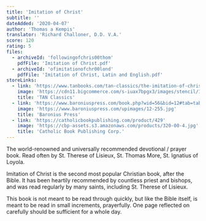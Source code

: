 ```yaml
---
title: 'Imitation of Christ'
subtitle: ''
dateAdded: '2020-04-07'
author: 'Thomas a Kempis'
translator: 'Richard Challoner, D.D. V.A.'
score: 120
rating: 5
files:
  - archiveId: 'followingofchris00thom'
    pdfFile: 'Imitation of Christ.pdf'
  - archiveId: 'ofimitationofchr00lond'
    pdfFile: 'Imitation of Christ, Latin and English.pdf'
storeLinks:
  - link: 'https://www.tanbooks.com/tan-classics/the-imitation-of-christ.html'
    image: 'https://cdn11.bigcommerce.com/s-iuax7bpgx3/images/stencil/1280x1280/products/1305/594/The-Imitation-of-Christ-cover-TC0227__93223.1595444551.jpg?c=1'
    title: 'TAN Classics'
  - link: 'https://www.baroniuspress.com/book.php?wid=56&bid=12#tab=tab-1'
    image: 'https://www.baroniuspress.com/upimages/12-255.jpg'
    title: 'Baronius Press'
  - link: 'https://catholicbookpublishing.com/product/429'
    image: 'https://cbp-assets.s3.amazonaws.com/products/320-00-4.jpg'
    title: 'Catholic Book Publishing Corp.'
---
```


The world-renowned and universally recommended devotional / prayer book. Read often by St. Therese of Lisieux, St. Thomas More, St. Ignatius of Loyola.

Imitation of Christ is the second most popular Christian book, after the Bible. It has been heartily recommended by countless priest and bishops, and was read regularly by many saints, including St. Therese of Lisieux.

This book is not meant to be read through quickly, but like the Bible itself, is meant to be read in small increments, prayerfully. One page reflected on carefully should be sufficient for a whole day.